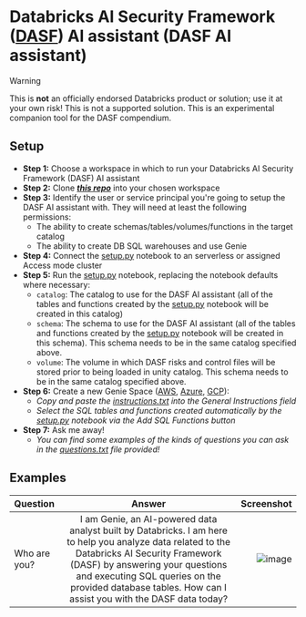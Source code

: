 # Databricks AI Security Framework ([DASF](https://www.databricks.com/resources/whitepaper/databricks-ai-security-framework-dasf)) AI assistant (DASF AI assistant)

> [!WARNING] 
> This is **not** an officially endorsed Databricks product or solution; use it at your own risk! This is not a supported solution. 
> This is an experimental companion tool for the DASF compendium.

## Setup

* **Step 1:** Choose a workspace in which to run your Databricks AI Security Framework (DASF) AI assistant   
* **Step 2:** Clone [**_this repo_**](https://github.com/arunpamulapati/dasf_assistant) into your chosen workspace
* **Step 3:** Identify the user or service principal you're going to setup the DASF AI assistant with. They will need at least the following permissions:
    * The ability to create schemas/tables/volumes/functions in the target catalog
    * The ability to create DB SQL warehouses and use Genie
* **Step 4:** Connect the [setup.py](notebooks/setup.py) notebook to an serverless or assigned Access mode cluster
* **Step 5:** Run the [setup.py](notebooks/setup.py) notebook, replacing the notebook defaults where necessary:
    * `catalog`: The catalog to use for the DASF AI assistant (all of the tables and functions created by the [setup.py](notebooks/setup.py) notebook will be created in this catalog)
    * `schema`: The schema to use for the DASF AI assistant (all of the tables and functions created by the [setup.py](notebooks/setup.py) notebook will be created in this schema). This schema needs to be in the same catalog specified above.
    * `volume`: The volume in which DASF risks and control files will be stored prior to being loaded in unity catalog. This schema needs to be in the same catalog specified above.
* **Step 6:** Create a new Genie Space ([AWS](https://docs.databricks.com/en/genie/index.html#create-a-new-genie-space), [Azure](https://learn.microsoft.com/en-us/azure/databricks/genie/#create-a-new-genie-space), [GCP](https://docs.gcp.databricks.com/en/genie/index.html#create-a-new-genie-space)):
    * _Copy and paste the [instructions.txt](resources/instructions.txt) into the General Instructions field_
    * _Select the SQL tables and functions created automatically by the [setup.py](notebooks/setup.py) notebook via the Add SQL Functions button_
*  **Step 7:** Ask me away!
   * _You can find some examples of the kinds of questions you can ask in the [questions.txt](resources/questions.txt) file provided!_

## Examples

| Question      | Answer | Screenshot    |
| :---        |    :----:   |          ---: |
| Who are you?  |  I am Genie, an AI-powered data analyst built by Databricks. I am here to help you analyze data related to the Databricks AI Security Framework (DASF) by answering your questions and executing SQL queries on the provided database tables. How can I assist you with the DASF data today?     | ![image](../docs/images/dasf_assistant_1.png) |
